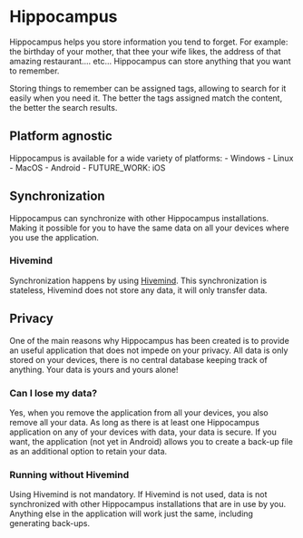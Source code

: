 # Hippocampus

Hippocampus helps you store information you tend to forget.
For example: the birthday of your mother, that thee your wife likes, the address of that amazing restaurant.... etc...
Hippocampus can store anything that you want to remember.

Storing things to remember can be assigned tags, allowing to search for it easily when you need it.
The better the tags assigned match the content, the better the search results.

## Platform agnostic
Hippocampus is available for a wide variety of platforms:
	- Windows
	- Linux
	- MacOS
	- Android
	- FUTURE_WORK: iOS

## Synchronization
Hippocampus can synchronize with other Hippocampus installations.
Making it possible for you to have the same data on all your devices where you use the application.

### Hivemind
Synchronization happens by using [Hivemind](https://github.com/p-it-nl/hivemind).
This synchronization is stateless, Hivemind does not store any data, it will only transfer data.

## Privacy

One of the main reasons why Hippocampus has been created is to provide an useful application that does not impede on your privacy.
All data is only stored on your devices, there is no central database keeping track of anything.
Your data is yours and yours alone!

### Can I lose my data?

Yes, when you remove the application from all your devices, you also remove all your data.
As long as there is at least one Hippocampus application on any of your devices with data, your data is secure.
If you want, the application (not yet in Android) allows you to create a back-up file as an additional option to retain your data.

### Running without Hivemind

Using Hivemind is not mandatory. If Hivemind is not used, data is not synchronized with other Hippocampus installations that are in use by you.
Anything else in the application will work just the same, including generating back-ups.

